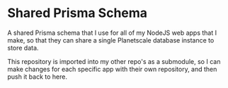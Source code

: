 # Shared Prisma Schema

A shared Prisma schema that I use for all of my NodeJS web apps that I make, so that they can share a single Planetscale database instance to store data.

This repository is imported into my other repo's as a submodule, so I can make changes for each specific app with their own repository, and then push it back to here.
